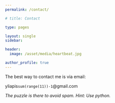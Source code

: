 ```yaml
---
permalink: /contact/

# title: Contact

type: pages

layout: single
sidebar:

header:
  image: /asset/media/heartbeat.jpg

author_profile: true
---
```


The best way to contact me is via email:

yliapis`sum(range(11))-1`@gmail.com

*The puzzle is there to avoid spam. Hint: Use python.*
